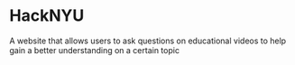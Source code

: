 # HackNYU
A website that allows users to ask questions on educational videos to help gain a better understanding on a certain topic
